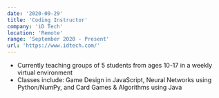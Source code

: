 ```yaml
---
date: '2020-09-29'
title: 'Coding Instructor'
company: 'iD Tech'
location: 'Remote'
range: 'September 2020 - Present'
url: 'https://www.idtech.com/'
---
```


- Currently teaching groups of 5 students from ages 10-17 in a weekly virtual environment
- Classes include: Game Design in JavaScript, Neural Networks using Python/NumPy,
and Card Games & Algorithms using Java

